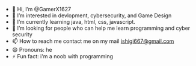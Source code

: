 - 👋 Hi, I’m @GamerX1627
- 👀 I’m interested in devlopment, cybersecurity, and Game Design
- 🌱 I’m currently learning java, html, css, javascript.
- 💞️ I’m looking for people who can help me learn programming and cyber security
- 📫 How to reach me contact me on my mail ishigi667@gmail.com
- 😄 Pronouns: he
- ⚡ Fun fact: i'm a noob with programming 

<!---
GamerX1627/GamerX1627 is a ✨ special ✨ repository because its `README.md` (this file) appears on your GitHub profile.
You can click the Preview link to take a look at your changes.
--->
